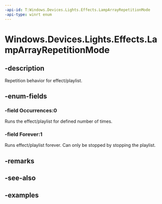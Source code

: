 ```yaml
---
-api-id: T:Windows.Devices.Lights.Effects.LampArrayRepetitionMode
-api-type: winrt enum
---
```


<!-- Enumeration syntax.
public enum LampArrayRepetitionMode : int 
-->

# Windows.Devices.Lights.Effects.LampArrayRepetitionMode

## -description
Repetition behavior for effect/playlist.

## -enum-fields
### -field Occurrences:0
Runs the effect/playlist for defined number of times.

### -field Forever:1
Runs effect/playlist forever. Can only be stopped by stopping the playlist.

## -remarks

## -see-also

## -examples

